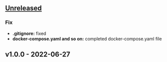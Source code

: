 <a name="unreleased"></a>
## [Unreleased]

### Fix
- **.gitignore:** fixed
- **docker-compose.yaml and so on:** completed docker-compose.yaml file


<a name="v1.0.0"></a>
## v1.0.0 - 2022-06-27

[Unreleased]: https://github.com/AIpha00/pigpig/compare/v1.0.0...HEAD
